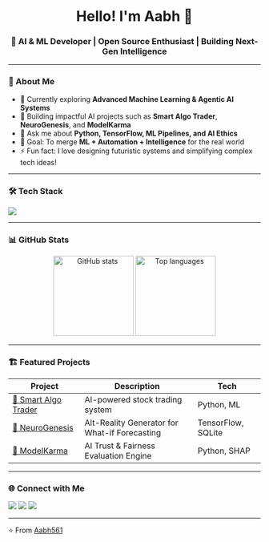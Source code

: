 <h1 align="center">Hello! I'm Aabh 👋</h1>
<h3 align="center">🚀 AI & ML Developer | Open Source Enthusiast | Building Next-Gen Intelligence</h3>

---

### 🧠 About Me  
- 🌱 Currently exploring **Advanced Machine Learning & Agentic AI Systems**  
- 💼 Building impactful AI projects such as **Smart Algo Trader**, **NeuroGenesis**, and **ModelKarma**  
- 💬 Ask me about **Python, TensorFlow, ML Pipelines, and AI Ethics**  
- 🎯 Goal: To merge **ML + Automation + Intelligence** for the real world  
- ⚡ Fun fact: I love designing futuristic systems and simplifying complex tech ideas!  

---

### 🛠️ Tech Stack
<p>
  <img src="https://skillicons.dev/icons?i=python,tensorflow,pytorch,sklearn,git,github,html,css,js,react,cpp,linux,vscode&perline=7" />
</p>

---

### 📊 GitHub Stats
<p align="center">
  <img src="https://github-readme-stats.vercel.app/api?username=Aabh561&show_icons=true&theme=radical" alt="GitHub stats" height="160"/>
  <img src="https://github-readme-stats.vercel.app/api/top-langs/?username=Aabh561&layout=compact&theme=radical" alt="Top languages" height="160"/>
</p>

---

### 🏗️ Featured Projects
| Project | Description | Tech |
|----------|--------------|------|
| [🔹 Smart Algo Trader](https://github.com/Aabh561/Smart_Algo_Trader) | AI-powered stock trading system | Python, ML |
| [🔹 NeuroGenesis](https://github.com/Aabh561/NeuroGenesis) | Alt-Reality Generator for What-if Forecasting | TensorFlow, SQLite |
| [🔹 ModelKarma](https://github.com/Aabh561/ModelKarma_Ultimate) | AI Trust & Fairness Evaluation Engine | Python, SHAP |

---

### 🌐 Connect with Me
<p align="left">
  <a href="mailto:aabharan176005@gmail.com"><img src="https://img.shields.io/badge/Gmail-D14836?logo=gmail&logoColor=white"></a>
  <a href="https://www.linkedin.com/in/aabh561"><img src="https://img.shields.io/badge/LinkedIn-0077B5?logo=linkedin&logoColor=white"></a>
  <a href="https://github.com/Aabh561"><img src="https://img.shields.io/badge/GitHub-100000?logo=github&logoColor=white"></a>
</p>

---

⭐️ From [Aabh561](https://github.com/Aabh561)
